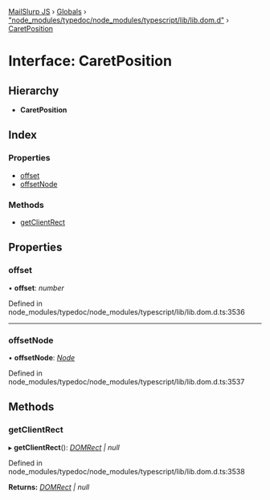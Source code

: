 [MailSlurp JS](../README.md) › [Globals](../globals.md) › ["node_modules/typedoc/node_modules/typescript/lib/lib.dom.d"](../modules/_node_modules_typedoc_node_modules_typescript_lib_lib_dom_d_.md) › [CaretPosition](_node_modules_typedoc_node_modules_typescript_lib_lib_dom_d_.caretposition.md)

# Interface: CaretPosition

## Hierarchy

* **CaretPosition**

## Index

### Properties

* [offset](_node_modules_typedoc_node_modules_typescript_lib_lib_dom_d_.caretposition.md#offset)
* [offsetNode](_node_modules_typedoc_node_modules_typescript_lib_lib_dom_d_.caretposition.md#offsetnode)

### Methods

* [getClientRect](_node_modules_typedoc_node_modules_typescript_lib_lib_dom_d_.caretposition.md#getclientrect)

## Properties

###  offset

• **offset**: *number*

Defined in node_modules/typedoc/node_modules/typescript/lib/lib.dom.d.ts:3536

___

###  offsetNode

• **offsetNode**: *[Node](_node_modules_typedoc_node_modules_typescript_lib_lib_dom_d_.node.md)*

Defined in node_modules/typedoc/node_modules/typescript/lib/lib.dom.d.ts:3537

## Methods

###  getClientRect

▸ **getClientRect**(): *[DOMRect](_node_modules_typedoc_node_modules_typescript_lib_lib_dom_d_.domrect.md) | null*

Defined in node_modules/typedoc/node_modules/typescript/lib/lib.dom.d.ts:3538

**Returns:** *[DOMRect](_node_modules_typedoc_node_modules_typescript_lib_lib_dom_d_.domrect.md) | null*
